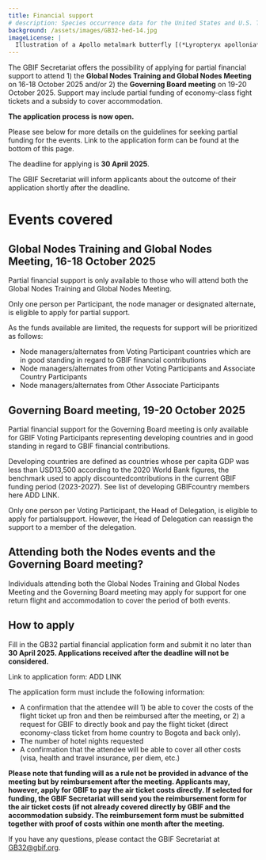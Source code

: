 ```yaml
---
title: Financial support
# description: Species occurrence data for the United States and U.S. Territories.
background: /assets/images/GB32-hed-14.jpg
imageLicense: |
  Illustration of a Apollo metalmark butterfly [(*Lyropteryx apollonia* Westwood, 1851)](https://www.gbif.org/species/165273183) from E.A. Seguy Papillons. Tolmer Editeur, Paris. Via [Biodiversity Heritage Library.](https://flic.kr/p/Diwh57)
---
```


The GBIF Secretariat offers the possibility of applying for partial financial support to attend 1) the **Global Nodes Training and Global Nodes Meeting** on 16-18 October 2025 and/or 2) the **Governing Board meeting** on 19-20 October 2025. Support may include partial funding of economy-class fight tickets and a subsidy to cover accommodation.

**The application process is now open.**  

Please see below for more details on the guidelines for seeking partial funding for the events. Link to the application form can be found at the bottom of this page.  

The deadline for applying is **30 April 2025**.  

The GBIF Secretariat will inform applicants about the outcome of their application shortly after the deadline.  

# Events covered 

## Global Nodes Training and Global Nodes Meeting, 16-18 October 2025

Partial financial support is only available to those who will attend both the Global Nodes Training and Global Nodes Meeting. 

Only one person per Participant, the node manager or designated alternate, is eligible to apply for partial support. 

As the funds available are limited, the requests for support will be prioritized as follows: 
- Node managers/alternates from Voting Participant countries which are in good standing in regard to GBIF financial contributions
- Node managers/alternates from other Voting Participants and Associate Country Participants
- Node managers/alternates from Other Associate Participants

## Governing Board meeting, 19-20 October 2025
Partial financial support for the Governing Board meeting is only available for GBIF Voting Participants representing developing countries and in good standing in regard to GBIF financial contributions.  

Developing countries are defined as countries whose per capita GDP was less than USD13,500 according to the 2020 World Bank figures, the benchmark used to apply discountedcontributions in the current GBIF funding period (2023-2027). See list of developing GBIFcountry members here ADD LINK.  

Only one person per Voting Participant, the Head of Delegation, is eligible to apply for partialsupport. However, the Head of Delegation can reassign the support to a member of the delegation.  

## Attending both the Nodes events and the Governing Board meeting?
Individuals attending both the Global Nodes Training and Global Nodes Meeting and the Governing Board meeting may apply for support for one return flight and accommodation to cover the period of both events.

## How to apply
Fill in the GB32 partial financial application form and submit it no later than **30 April 2025. Applications received after the deadline will not be considered.**   

Link to application form: ADD LINK

The application form must include the following information: 
- A confirmation that the attendee will 1) be able to cover the costs of the flight ticket up fron and then be reimbursed after the meeting, or 2) a request for GBIF to directly book and pay the flight ticket (direct economy-class ticket from home country to Bogota and back only).
- The number of hotel nights requested
- A confirmation that the attendee will be able to cover all other costs (visa, health and travel insurance, per diem, etc.)

**Please note that funding will as a rule not be provided in advance of the meeting but by reimbursement after the meeting. Applicants may, however, apply for GBIF to pay the air ticket costs directly. If selected for funding, the GBIF Secretariat will send you the reimbursement form for the air ticket costs (if not already covered directly by GBIF and the accommodation subsidy.  The reimbursement form must be submitted together with proof of costs within one month after the meeting.**  

If you have any questions, please contact the GBIF Secretariat at [GB32@gbif.org](mailto:GB32@gbif.org). 



